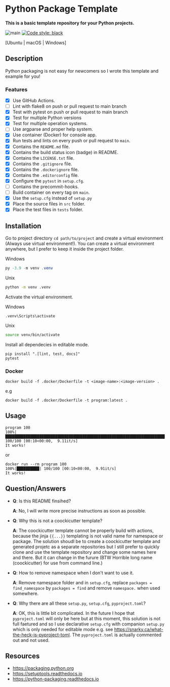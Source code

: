 # Python Package Template

**This is a basic template repository for your Python projects.**

![main](https://github.com/groundf/Template-Python-Package/workflows/main/badge.svg) [![Code style: black](https://img.shields.io/badge/code%20style-black-000000.svg)](https://github.com/psf/black)

[Ubuntu | macOS | Windows]

## Description

Python packaging is not easy for newcomers so I wrote this template and example for you!

### Features

- [x] Use GitHub Actions.
- [ ] Lint with flake8 on push or pull request to main branch
- [x] Test with pytest on push or pull request to main branch
- [x] Test for multiple Python versions
- [x] Test for multiple operation systems.
- [ ] Use argparse and proper help system.
- [x] Use container (Docker) for console app.
- [x] Run tests and lints on every push or pull request to `main`.
- [x] Contains the `README.md` file.
- [x] Contains the build status icon (badge) in README.
- [x] Contains the `LICENSE.txt` file.
- [x] Contains the `.gitignore` file.
- [x] Contains the `.dockerignore` file.
- [x] Contains the `.editorconfig` file.
- [x] Configure the `pytest` in `setup.cfg`.
- [ ] Contains the precommit-hooks.
- [ ] Build container on every tag on `main`.
- [x] Use the `setup.cfg` instead of `setup.py`
- [x] Place the source files in `src` folder.
- [x] Place the test files in `tests` folder.

## Installation

Go to project directory `cd path/to/project` and create a virtual environment (Always use virtual environment!). You can create a virtual environment anywhere, but I prefer to keep it inside the project folder.

Windows
```powershell
py -3.9 -m venv .venv
```
Unix
```bash
python -m venv .venv
```

Activate the virtual environment.

Windows
```powertshell
.venv\Scripts\activate
```

Unix
```bash
source venv/bin/activate
```

Install all dependecies in editable mode.

```shell
pip install ".[lint, test, docs]"
pytest
```

### Docker

```shell
docker build -f .docker/Dockerfile -t <image-name>:<image-version> .
```
e.g

```shell
docker build -f .docker/Dockerfile -t program:latest .
```

## Usage

```shell
program 100
100%|█████████████████████████████████████████████████████████████████████████████████████████████████████████████████████████████████████████████████████████████████████████| 100/100 [00:10<00:00,  9.11it/s]
It works!
```

or

```shell
docker run --rm program 100
100%|██████████| 100/100 [00:10<00:00,  9.91it/s]
It works!
```

## Question/Answers

- __Q__: Is this README finsihed?

  __A__: No, I will write more precise instructions as soon as possible.

- __Q__: Why this is not a coockicutter template?

  __A__: The coockicutter template cannot be properly build with actions, because the jinja `{{...}}` templating is not valid name for namespace or package. The solution shoudl be to create a coockicutter template and generated projetc as a separate repositories but I still prefer to quickly clone and use the template repository and change some names here and there. But it can change in the furure (BTW Horrible long name (coockicutter) for use from command line.)

- __Q__: How to remove namespace when I don't want to use it.

  __A__: Remove namespace folder and in `setup.cfg`, replace `packages = find_namespace` by `packages = find` and remove `namespace.` when used somewhere.

- __Q__: Why there are all these `setup.py`, `setup.cfg`, `pyproject.toml`?

  __A__: OK, this is little bit complicated. In the future I hope that `pyproject.toml` will only be here but at this moment, this solution is not full faetured and so I use declarative `setup.cfg` with companion `setup.py` which is only needed for editable mode e.g. see https://snarky.ca/what-the-heck-is-pyproject-toml. The `pyproject.toml` is actually commented out and not used.


## Resources

- https://packaging.python.org
- https://setuptools.readthedocs.io
- https://python-packaging.readthedocs.io